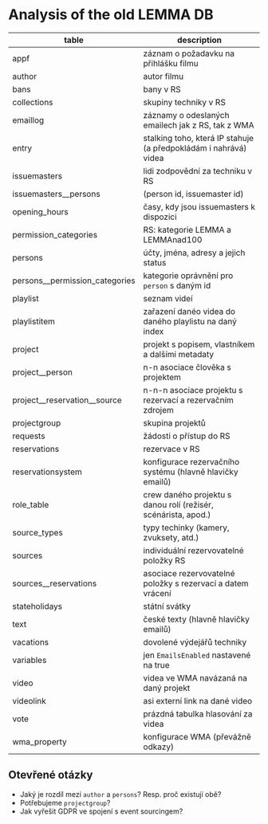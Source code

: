 # Analysis of the old LEMMA DB

| table | description |
|-------|-------------|
| appf  | záznam o požadavku na přihlášku filmu |
| author | autor filmu |
| bans | bany v RS |
| collections | skupiny techniky v RS |
| emaillog | záznamy o odeslaných emailech jak z RS, tak z WMA |
| entry | stalking toho, která IP stahuje (a předpokládám i nahrává) videa |
| issuemasters | lidi zodpovědní za techniku v RS |
| issuemasters__persons | (person id, issuemaster id) |
| opening_hours | časy, kdy jsou issuemasters k dispozici |
| permission_categories | RS: kategorie LEMMA a LEMMAnad100 |
| persons | účty, jména, adresy a jejich status |
| persons__permission_categories | kategorie oprávnění pro `person` s daným id |
| playlist | seznam videí |
| playlistitem | zařazení danéo videa do daného playlistu na daný index |
| project | projekt s popisem, vlastníkem a dalšími metadaty |
| project__person | n-n asociace člověka s projektem |
| project__reservation__source | n-n-n asociace projektu s rezervací a rezervačním zdrojem |
| projectgroup | skupina projektů |
| requests | žádosti o přístup do RS |
| reservations | rezervace v RS |
| reservationsystem | konfigurace rezervačního systému (hlavně hlavičky emailů) |
| role_table | crew daného projektu s danou rolí (režisér, scénárista, apod.) |
| source_types | typy techinky (kamery, zvuksety, atd.) |
| sources | individuální rezervovatelné položky RS |
| sources__reservations | asociace rezervovatelné položky s rezervací a datem vrácení |
| stateholidays | státní svátky |
| text | české texty (hlavně hlavičky emailů) |
| vacations | dovolené výdejářů techniky |
| variables | jen `EmailsEnabled` nastavené na true |
| video | videa ve WMA navázaná na daný projekt |
| videolink | asi externí link na dané video |
| vote | prázdná tabulka hlasování za videa |
| wma_property | konfigurace WMA (převážně odkazy) |

## Otevřené otázky

* Jaký je rozdíl mezi `author` a `persons`? Resp. proč existují obě?
* Potřebujeme `projectgroup`?
* Jak vyřešit GDPR ve spojení s event sourcingem?
